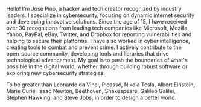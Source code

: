 Hello! I'm Jose Pino, a hacker and tech creator recognized by industry leaders. I specialize in cybersecurity, focusing on dynamic internet security and developing innovative solutions. Since the age of 15, I have received over 30 recognitions from leading tech companies like Microsoft, Mozilla, Yahoo, PayPal, eBay, Twitter, and Dropbox for reporting vulnerabilities and helping to secure their platforms. I have also worked in cyber intelligence, creating tools to combat and prevent crime. I actively contribute to the open-source community, developing tools and libraries that drive technological advancement. My goal is to push the boundaries of what's possible in the digital world, whether through building robust software or exploring new cybersecurity strategies.


To be greater than Leonardo da Vinci, Picasso, Nikola Tesla, Albert Einstein, Marie Curie, Isaac Newton, Beethoven, Shakespeare, Galileo Galilei, Stephen Hawking, and Steve Jobs, in order to design a better world.
